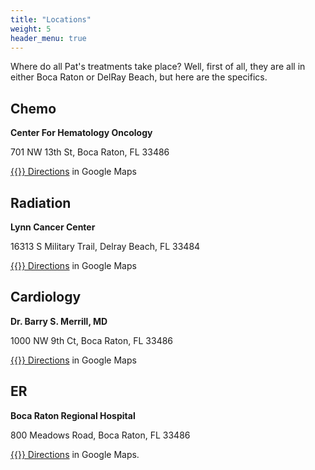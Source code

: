 ```yaml
---
title: "Locations"
weight: 5
header_menu: true
---
```


Where do all Pat's treatments take place? Well, first of all, they are all in either Boca Raton or DelRay Beach, but here are the specifics.


## Chemo
 **Center For Hematology Oncology**

 701 NW 13th St, Boca Raton, FL 33486

 [{{<icon class="fa fa-map-marker">}} Directions](https://goo.gl/maps/13M3AxuRdvkWL6ZY7) in Google Maps


## Radiation
**Lynn Cancer Center**

16313 S Military Trail, Delray Beach, FL 33484

[{{<icon class="fa fa-map-marker">}} Directions](https://goo.gl/maps/M5qR4fZZ3MXXZjc98) in Google Maps


## Cardiology
**Dr. Barry S. Merrill, MD**

1000 NW 9th Ct, Boca Raton, FL 33486

[{{<icon class="fa fa-map-marker">}} Directions](https://goo.gl/maps/pnpCooJTbUrxpBkZA) in Google Maps


## ER
**Boca Raton Regional Hospital**

800 Meadows Road, Boca Raton, FL 33486

[{{<icon class="fa fa-map-marker">}} Directions](https://goo.gl/maps/isjtcwKpayko3R4J9) in Google Maps.